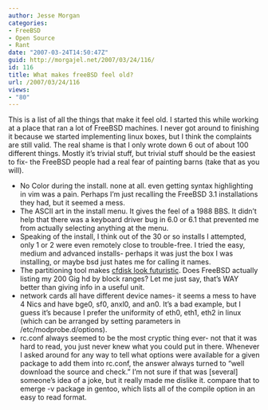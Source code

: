 ```yaml
---
author: Jesse Morgan
categories:
- FreeBSD
- Open Source
- Rant
date: "2007-03-24T14:50:47Z"
guid: http://morgajel.net/2007/03/24/116/
id: 116
title: What makes freeBSD feel old?
url: /2007/03/24/116
views:
- "80"
---
```


 This is a list of all the things that make it feel old. I started this while working at a place that ran a lot of FreeBSD machines. I never got around to finishing it because we started implementing linux boxes, but I think the complaints are still valid. The real shame is that I only wrote down 6 out of about 100 different things. Mostly it’s trivial stuff, but trivial stuff should be the easiest to fix- the FreeBSD people had a real fear of painting barns (take that as you will).

- No Color during the install. none at all. even getting syntax highlighting in vim was a pain. Perhaps I’m just recalling the FreeBSD 3.1 installations they had, but it seemed a mess.
- The ASCII art in the install menu. It gives the feel of a 1988 BBS. It didn’t help that there was a keyboard driver bug in 6.0 or 6.1 that prevented me from actually selecting anything at the menu.
- Speaking of the install, I think out of the 30 or so installs I attempted, only 1 or 2 were even remotely close to trouble-free. I tried the easy, medium and advanced installs- perhaps it was just the box I was installing, or maybe bsd just hates me for calling it names.
- The partitioning tool makes [cfdisk look futuristic](http://morgajel.com/screenshots/cfdisk.png). Does FreeBSD actually listing my 200 Gig hd by block ranges? Let me just say, that’s WAY better than giving info in a useful unit.
- network cards all have different device names- it seems a mess to have 4 Nics and have bge0, sf0, anxl0, and an0. It’s a bad example, but I guess it’s because I prefer the uniformity of eth0, eth1, eth2 in linux (which can be arranged by setting parameters in /etc/modprobe.d/options).
- rc.conf always seemed to be the most cryptic thing ever- not that it was hard to read, you just never knew what you could put in there. Whenever I asked around for any way to tell what options were available for a given package to add them into rc.conf, the answer always turned to “well download the source and check.” I’m not sure if that was \[several\] someone’s idea of a joke, but it really made me dislike it. compare that to emerge -v package in gentoo, which lists all of the compile option in an easy to read format.